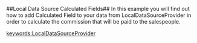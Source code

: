 ##Local Data Source Calculated Fields##
In this example you will find out how to add Calculated Field to your data from LocalDataSourceProvider in order to calculate the commission that will be paid to the salespeople.

<keywords:LocalDataSourceProvider>